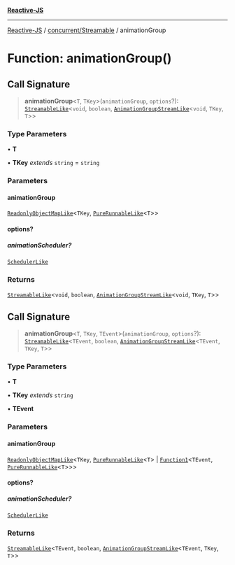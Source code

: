 [**Reactive-JS**](../../../README.md)

***

[Reactive-JS](../../../README.md) / [concurrent/Streamable](../README.md) / animationGroup

# Function: animationGroup()

## Call Signature

> **animationGroup**\<`T`, `TKey`\>(`animationGroup`, `options`?): [`StreamableLike`](../../interfaces/StreamableLike.md)\<`void`, `boolean`, [`AnimationGroupStreamLike`](../../interfaces/AnimationGroupStreamLike.md)\<`void`, `TKey`, `T`\>\>

### Type Parameters

• **T**

• **TKey** *extends* `string` = `string`

### Parameters

#### animationGroup

[`ReadonlyObjectMapLike`](../../../collections/type-aliases/ReadonlyObjectMapLike.md)\<`TKey`, [`PureRunnableLike`](../../interfaces/PureRunnableLike.md)\<`T`\>\>

#### options?

##### animationScheduler?

[`SchedulerLike`](../../interfaces/SchedulerLike.md)

### Returns

[`StreamableLike`](../../interfaces/StreamableLike.md)\<`void`, `boolean`, [`AnimationGroupStreamLike`](../../interfaces/AnimationGroupStreamLike.md)\<`void`, `TKey`, `T`\>\>

## Call Signature

> **animationGroup**\<`T`, `TKey`, `TEvent`\>(`animationGroup`, `options`?): [`StreamableLike`](../../interfaces/StreamableLike.md)\<`TEvent`, `boolean`, [`AnimationGroupStreamLike`](../../interfaces/AnimationGroupStreamLike.md)\<`TEvent`, `TKey`, `T`\>\>

### Type Parameters

• **T**

• **TKey** *extends* `string`

• **TEvent**

### Parameters

#### animationGroup

[`ReadonlyObjectMapLike`](../../../collections/type-aliases/ReadonlyObjectMapLike.md)\<`TKey`, [`PureRunnableLike`](../../interfaces/PureRunnableLike.md)\<`T`\> \| [`Function1`](../../../functions/type-aliases/Function1.md)\<`TEvent`, [`PureRunnableLike`](../../interfaces/PureRunnableLike.md)\<`T`\>\>\>

#### options?

##### animationScheduler?

[`SchedulerLike`](../../interfaces/SchedulerLike.md)

### Returns

[`StreamableLike`](../../interfaces/StreamableLike.md)\<`TEvent`, `boolean`, [`AnimationGroupStreamLike`](../../interfaces/AnimationGroupStreamLike.md)\<`TEvent`, `TKey`, `T`\>\>

